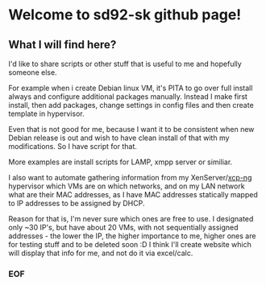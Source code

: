 # Welcome to sd92-sk github page!

## What I will find here?
I'd like to share scripts or other stuff that is useful to me and hopefully someone else.

For example when i create Debian linux VM, it's PITA to go over full install always and configure additional packages manually. Instead I make first install, then add packages, change settings in config files and then create template in hypervisor.

Even that is not good for me, because I want it to be consistent when new Debian release is out and wish to have clean install of that with my modifications. So I have script for that.

More examples are install scripts for LAMP, xmpp server or similiar.

I also want to automate gathering information from my XenServer/[xcp-ng](https://xcp-ng.org/) hypervisor which VMs are on which networks, and on my LAN network what are their MAC addresses, as I have MAC addresses statically mapped to IP addresses to be assigned by DHCP.

Reason for that is, I'm never sure which ones are free to use. I designated only ~30 IP's, but have about 20 VMs, with not sequentially assigned addresses - the lower the IP, the higher importance to me, higher ones are for testing stuff and to be deleted soon :D I think I'll create website which will display that info for me, and not do it via excel/calc.

### EOF
